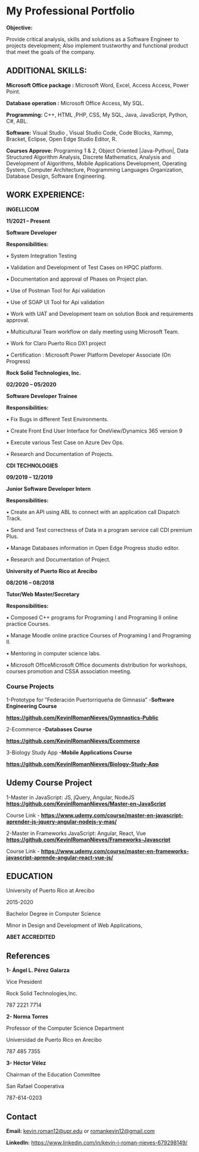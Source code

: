 #  My Professional Portfolio

**Objective:**
 
 Provide critical analysis, skills and solutions as a Software Engineer to projects development; Also implement trustworthy and functional product that meet the goals of the company.

## ADDITIONAL SKILLS:

**Microsoft Office package :** Microsoft Word, Excel, Access Access, Power Point.

**Database operation :** Microsoft Office Access, My SQL.

**Programming:** C++, HTML ,PHP, CSS, My SQL, Java, JavaScript, Python, C#, ABL.

**Software:** Visual Studio , Visual Studio Code, Code Blocks, Xammp, Bracket, Eclipse, Open Edge Studio Editor, R.

**Courses Approve:** Programing 1 & 2, Object Oriented |Java-Python|, Data Structured Algorithm Analysis, Discrete Mathematics, Analysis and Development of Algorithms, Mobile Applications Development, Operating System, Computer Architecture, Programming Languages Organization, Database Design, Software Engineering.



## WORK EXPERIENCE:

**INGELLICOM**

**11/2021 – Present**

**Software Developer**

**Responsibilities:**

• System Integration Testing

• Validation and Development of Test Cases on HPQC platform.

• Documentation and approval of Phases on Project plan.

• Use of Postman Tool for Api validation

• Use of SOAP UI Tool for Api validation

• Work with UAT and Development team on solution Book and requirements approval.

• Multicultural Team workflow on daily meeting using Microsoft Team.

• Work for Claro Puerto Rico DX1 project

• Certification : Microsoft Power Platform Developer Associate (On Progress)


**Rock Solid Technologies, Inc.**

**02/2020 – 05/2020**

**Software Developer Trainee**

**Responsibilities:**

• Fix Bugs in different Test Environments.

• Create Front End User Interface for OneView/Dynamics 365 version 9

• Execute various Test Case on Azure Dev Ops.

• Research and Documentation of Projects.

**CDI TECHNOLOGIES**

**09/2019 – 12/2019**

**Junior Software Developer Intern**

**Responsibilities:**

• Create an API using ABL to connect with an application call Dispatch Track.

• Send and Test correctness of Data in a program service call CDI premium Plus.

• Manage Databases information in Open Edge Progress studio editor.

• Research and Documentation of Project.


**University of Puerto Rico at Arecibo**

**08/2016 – 08/2018**

**Tutor/Web Master/Secretary**

**Responsibilities:**

• Composed C++ programs for Programing I and Programing II online practice Courses.

• Manage Moodle online practice Courses of Programing I and Programing II.

• Mentoring in computer science labs.

• Microsoft OfficeMicrosoft Office documents distribution for workshops, courses promotion and CSSA association meeting.

### Course Projects

1-Prototype for ”Federación Puertorriqueña de  Gimnasia” -**Software Engineering Course**

**https://github.com/KevinIRomanNieves/Gymnastics-Public**

2-Ecommerce **-Databases Course**

**https://github.com/KevinIRomanNieves/Ecommerce**

3-Biology Study App **-Mobile Applications Course**

**https://github.com/KevinIRomanNieves/Biology-Study-App**

## Udemy Course Project
1-Master in JavaScript:  JS, jQuery, Angular, NodeJS  **https://github.com/KevinIRomanNieves/Master-en-JavaScript**

  Course Link - **https://www.udemy.com/course/master-en-javascript-aprender-js-jquery-angular-nodejs-y-mas/**

2-Master in Frameworks JavaScript: Angular, React, Vue  **https://github.com/KevinIRomanNieves/Frameworks-Javascript**

  Course Link - **https://www.udemy.com/course/master-en-frameworks-javascript-aprende-angular-react-vue-js/**



## EDUCATION 

University of Puerto Rico at Arecibo

2015-2020

Bachelor Degree in Computer Science

Minor in Design and Development of Web Applications, 

**ABET ACCREDITED**

## References 

**1- Ángel L. Pérez Galarza**

Vice President

Rock Solid Technologies,Inc.

787 2221 7714

**2- Norma Torres**

Professor of the Computer Science Department

Universidad de Puerto Rico en Arecibo

787 485 7355

**3- Héctor Vélez**

Chairman of the Education Committee

San Rafael Cooperativa

787-614-0203

## Contact

**Email:** kevin.roman12@upr.edu or romankevin12@gmail.com 

**LinkedIn:** https://www.linkedin.com/in/kevin-i-roman-nieves-679298149/
